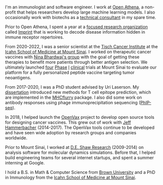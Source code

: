 I'm an immunologist and software engineer. I work at 
[Open Athena](https://www.openathena.ai/), a non-profit that helps researchers develop large
machine learning models. I also occasionally work with biotechs as a [technical consultant](https://inferenceprojects.com)
in my spare time. 

Prior to Open Athena, I spent a year at a [focused research organization](https://www.convergentresearch.org/about-fros) called [Imprint](https://www.imprint.org/)
that is working to decode disease information hidden in immune receptor repertoires.

From 2020-2022, I was a senior scientist at the [Tisch Cancer Institute](https://icahn.mssm.edu/research/tisch) at
the [Icahn School of Medicine at Mount Sinai](https://icahn.mssm.edu/). I worked on
therapeutic cancer vaccines with [Nina Bhardwaj's group](https://icahn.mssm.edu/profiles/nina-bhardwaj) 
with the goal of getting these therapies to benefit more patients
through better antigen selection. We ultimately launched [four](https://clinicaltrials.gov/study/NCT02721043) [Phase](https://clinicaltrials.gov/study/NCT03223103) [I](https://clinicaltrials.gov/study/NCT03359239) [clinical](https://clinicaltrials.gov/study/NCT05010200)
trials at Mount Sinai to evaluate our platform for a fully personalized peptide
vaccine targeting tumor neoantigens.

From 2017-2020, I was a PhD student advised by Uri Laserson. My [dissertation](/pdfs/TimODonnell-dissertation.pdf) introduced
new methods for T cell epitope prediction, which are implemented in the
[MHCflurry](https://github.com/openvax/mhcflurry) package. I also did some work
on antibody responses using phage immunoprecipitation
sequencing ([PhIP-seq](https://en.wikipedia.org/wiki/PhIP-Seq)).

In 2018, I helped launch the 
[OpenVax](https://github.com/openvax) project to develop open source tools
for designing cancer vaccines. This grew out of work with
[Jeff Hammerbacher](https://www.hammerlab.org/) (2014-2017). The OpenVax tools
continue to be developed and have seen wide adoption by research groups and companies worldwide.

Prior to Mount Sinai, I worked at [D.E. Shaw Research](https://www.deshawresearch.com/)
(2009-2014) on analysis software for molecular dynamics simulations.
Before that, I helped build engineering teams
for several internet startups, and spent a summer interning at Google.

I hold a B.S. in Math & Computer Science from [Brown University](https://cs.brown.edu) and
a PhD in Immunology from the [Icahn School of Medicine at Mount Sinai](https://icahn.mssm.edu/).
